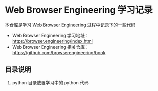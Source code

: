 # Web Browser Engineering 学习记录

本仓库是学习 [Web Browser Engineering](https://browser.engineering/index.html) 过程中记录下的一些代码

* Web Browser Engineering 学习地址：https://browser.engineering/index.html
* Web Browser Engineering 相关仓库：https://github.com/browserengineering/book

## 目录说明

1. python 目录放置学习中的 python 代码
